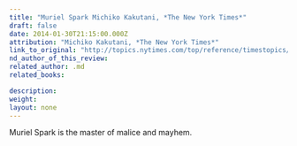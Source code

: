 ```yaml
---
title: "Muriel Spark Michiko Kakutani, *The New York Times*"
draft: false
date: 2014-01-30T21:15:00.000Z
attribution: "Michiko Kakutani, *The New York Times*"
link_to_original: "http://topics.nytimes.com/top/reference/timestopics/people/s/muriel_spark/"
nd_author_of_this_review:
related_author: .md
related_books:

description:
weight:
layout: none
---
```

Muriel Spark is the master of malice and mayhem.

